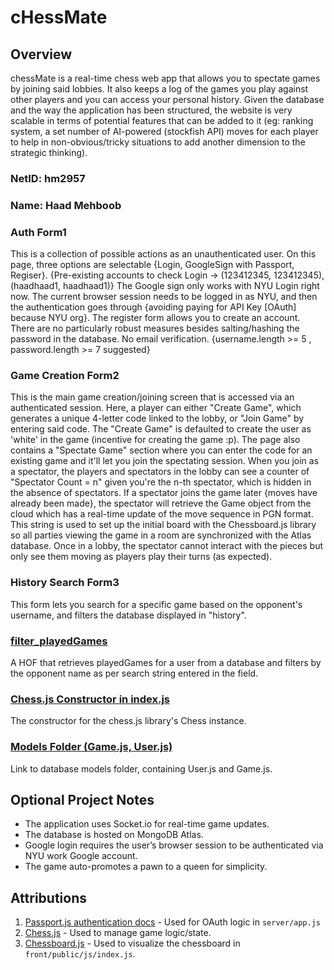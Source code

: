 # cHessMate

## Overview

chessMate is a real-time chess web app that allows you to spectate games by joining said lobbies. It also keeps a log of the games you play against other players and you can access your personal history. Given the database and the way the application has been structured, the website is very scalable in terms of potential features that can be added to it (eg: ranking system, a set number of AI-powered (stockfish API) moves for each player to help in non-obvious/tricky situations to add another dimension to the strategic thinking).

### NetID: hm2957
### Name: Haad Mehboob

### Auth Form1
This is a collection of possible actions as an unauthenticated user. On this page, three options are selectable {Login, GoogleSign with Passport, Regiser}. {Pre-existing accounts to check Login -> (123412345, 123412345), (haadhaad1, haadhaad1)}
The Google sign only works with NYU Login right now. The current browser session needs to be logged in as NYU, and then the authentication goes through {avoiding paying for API Key [OAuth] because NYU org}.
The register form allows you to create an account. There are no particularly robust measures besides salting/hashing the password in the database. No email verification. {username.length >= 5 , password.length >= 7 suggested}

### Game Creation Form2
This is the main game creation/joining screen that is accessed via an authenticated session. Here, a player can either "Create Game", which generates a unique 4-letter code linked to the lobby, or "Join Game" by entering said code. The "Create Game" is defaulted to create the user as 'white' in the game (incentive for creating the game :p). The page also contains a "Spectate Game" section where you can enter the code for an existing game and it'll let you join the spectating session. When you join as a spectator, the players and spectators in the lobby can see a counter of "Spectator Count = n" given you're the n-th spectator, which is hidden in the absence of spectators. If a spectator joins the game later {moves have already been made}, the spectator will retrieve the Game object from the cloud which has a real-time update of the move sequence in PGN format. This string is used to set up the initial board with the Chessboard.js library so all parties viewing the game in a room are synchronized with the Atlas database. Once in a lobby, the spectator cannot interact with the pieces but only see them moving as players play their turns (as expected).

### History Search Form3
This form lets you search for a specific game based on the opponent's username, and filters the database displayed in "history".

### [filter_playedGames](https://github.com/zii-bee/ChessMate/blob/main/app.js#L207)
A HOF that retrieves playedGames for a user from a database and filters by the opponent name as per search string entered in the field.

### [Chess.js Constructor in index.js](https://github.com/zii-bee/ChessMate/blob/main/front/public/js/index.js#L5)
The constructor for the chess.js library's Chess instance.

### [Models Folder (Game.js, User.js)](https://github.com/zii-bee/ChessMate/blob/main/server/models)
Link to database models folder, containing User.js and Game.js.

## Optional Project Notes
- The application uses Socket.io for real-time game updates.
- The database is hosted on MongoDB Atlas.
- Google login requires the user’s browser session to be authenticated via NYU work Google account.
- The game auto-promotes a pawn to a queen for simplicity.


## Attributions

1. [Passport.js authentication docs](http://passportjs.org/docs) - Used for OAuth logic in `server/app.js`
2. [Chess.js](https://github.com/jhlywa/chess.js/blob/master/README.md) - Used to manage game logic/state.
3. [Chessboard.js](https://chessboardjs.com/docs) - Used to visualize the chessboard in `front/public/js/index.js`.

